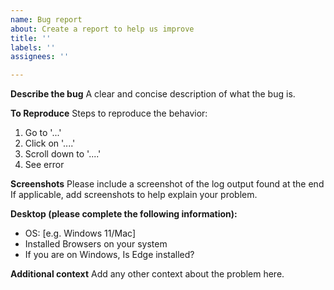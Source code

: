 ```yaml
---
name: Bug report
about: Create a report to help us improve
title: ''
labels: ''
assignees: ''

---
```


**Describe the bug**
A clear and concise description of what the bug is.

**To Reproduce**
Steps to reproduce the behavior:
1. Go to '...'
2. Click on '....'
3. Scroll down to '....'
4. See error

**Screenshots**
Please include a screenshot of the log output found at the end
If applicable, add screenshots to help explain your problem.

**Desktop (please complete the following information):**
 - OS: [e.g. Windows 11/Mac] 
 - Installed Browsers on your system
 - If you are on Windows, Is Edge installed?

**Additional context**
Add any other context about the problem here.

